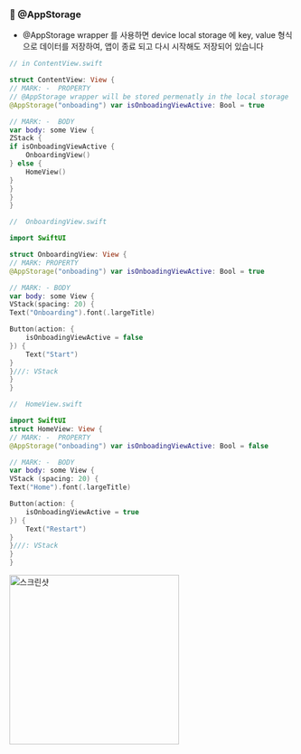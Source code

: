 ### 🔷 @AppStorage

- @AppStorage wrapper 를 사용하면 device local storage 에 key, value 형식으로 데이터를 저장하여, 앱이 종료 되고 다시 시작해도 저장되어 있습니다

```swift
// in ContentView.swift

struct ContentView: View {
// MARK: -  PROPERTY
// @AppStorage wrapper will be stored permenatly in the local storage
@AppStorage("onboading") var isOnboadingViewActive: Bool = true

// MARK: -  BODY
var body: some View {
ZStack {
if isOnboadingViewActive {
	OnboardingView()
} else {
	HomeView()
}
}
}
}
```

```swift
//  OnboardingView.swift

import SwiftUI

struct OnboardingView: View {
// MARK: PROPERTY
@AppStorage("onboading") var isOnboadingViewActive: Bool = true

// MARK: - BODY
var body: some View {
VStack(spacing: 20) {
Text("Onboarding").font(.largeTitle)

Button(action: {
	isOnboadingViewActive = false
}) {
	Text("Start")
}
}///: VStack
}
}
```

```swift
//  HomeView.swift

import SwiftUI
struct HomeView: View {
// MARK: -  PROPERTY
@AppStorage("onboading") var isOnboadingViewActive: Bool = false

// MARK: -  BODY
var body: some View {
VStack (spacing: 20) {
Text("Home").font(.largeTitle)

Button(action: {
	isOnboadingViewActive = true
}) {
	Text("Restart")
}
}///: VStack
}
}
```

<img width="300" alt="스크린샷" src="https://user-images.githubusercontent.com/28912774/148612150-8a0adef4-6217-4da1-8549-066d039013d8.gif">
